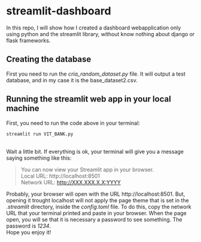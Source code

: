 # streamlit-dashboard
 In this repo, I will show how I created a dashboard webapplication only using python and the streamlit library, without know nothing about django or flask frameworks.
 
 ## Creating the database
 First you need to run the *cria_random_dataset.py* file. It will output a test database, and in my case it is the base_dataset2.csv.
 
 ## Running the streamlit web app in your local machine
First, you need to run the code above in your terminal: 
 <br>
 ```
 streamlit run VIT_BANK.py
 ```
 <br>
Wait a little bit. If everything is ok, your terminal will give you a message saying something like this:

> You can now view your Streamlit app in your browser.
> <br>
>  Local URL: http://localhost:8501 <br>
>  Network URL: http://XXX.XXX.X.X:YYYY

Probably, your browser will open with the URL http://localhost:8501. But, opening it trought localhost will not apply the page theme that is set in the *.streamlit* directory, inside the *config.toml* file. To do this, copy the network URL that your terminal printed and paste in your browser. When the page open, you will se that it is necessary a password to see something. The password is *1234*.
<br>
Hope you enjoy it!

